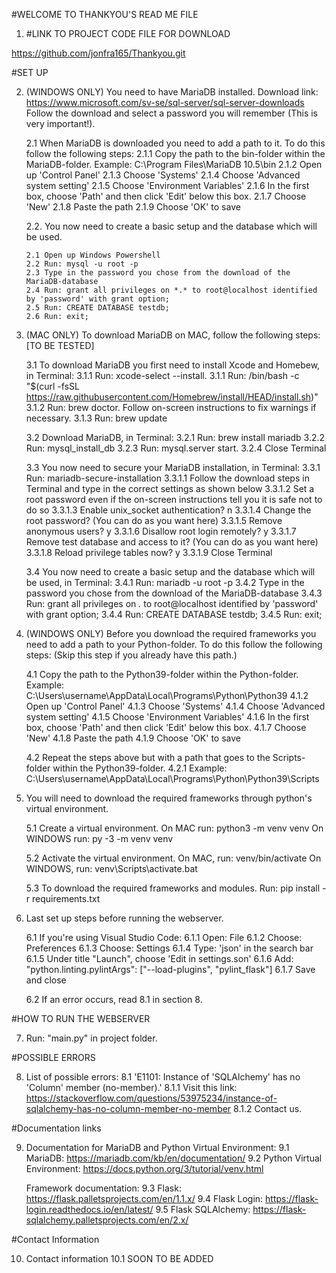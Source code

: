 #WELCOME TO THANKYOU'S READ ME FILE

1. #LINK TO PROJECT CODE FILE FOR DOWNLOAD

https://github.com/jonfra165/Thankyou.git

#SET UP

2.  (WINDOWS ONLY) You need to have MariaDB installed.
    Download link: https://www.microsoft.com/sv-se/sql-server/sql-server-downloads
    Follow the download and select a password you will remember (This is very important!).

    2.1 When MariaDB is downloaded you need to add a path to it. To do this follow the following steps:
        2.1.1 Copy the path to the bin-folder within the MariaDB-folder.
            Example: C:\Program Files\MariaDB 10.5\bin
        2.1.2 Open up 'Control Panel'
        2.1.3 Choose 'Systems'
        2.1.4 Choose 'Advanced system setting'
        2.1.5 Choose 'Environment Variables'
        2.1.6 In the first box, choose 'Path' and then click 'Edit' below this box.
        2.1.7 Choose 'New'
        2.1.8 Paste the path
        2.1.9 Choose 'OK' to save

    2.2. You now need to create a basic setup and the database which will be used.
        
        2.1 Open up Windows Powershell
        2.2 Run: mysql -u root -p
        2.3 Type in the password you chose from the download of the MariaDB-database
        2.4 Run: grant all privileges on *.* to root@localhost identified by 'password' with grant option;
        2.5 Run: CREATE DATABASE testdb;
        2.6 Run: exit;

3. (MAC ONLY) To download MariaDB on MAC, follow the following steps: [TO BE TESTED]

    3.1 To download MariaDB you first need to install Xcode and Homebew, in Terminal:
        3.1.1 Run: xcode-select --install.
        3.1.1 Run: /bin/bash -c "$(curl -fsSL https://raw.githubusercontent.com/Homebrew/install/HEAD/install.sh)"
        3.1.2 Run: brew doctor. Follow on-screen instructions to fix warnings if necessary.
        3.1.3 Run: brew update

    3.2 Download MariaDB, in Terminal:
        3.2.1 Run: brew install mariadb
        3.2.2 Run: mysql_install_db
        3.2.3 Run: mysql.server start.
        3.2.4 Close Terminal
    
    3.3 You now need to secure your MariaDB installation, in Terminal:
        3.3.1 Run: mariadb-secure-installation
            3.3.1.1 Follow the download steps in Terminal and type in the correct settings as shown below
                3.3.1.2 Set a root password even if the on-screen instructions tell you it is safe not to do so
                3.3.1.3 Enable unix_socket authentication? n
                3.3.1.4 Change the root password? (You can do as you want here)
                3.3.1.5 Remove anonymous users? y
                3.3.1.6 Disallow root login remotely? y
                3.3.1.7 Remove test database and access to it? (You can do as you want here)
                3.3.1.8 Reload privilege tables now? y
                3.3.1.9 Close Terminal

    3.4 You now need to create a basic setup and the database which will be used, in Terminal:
        3.4.1 Run: mariadb -u root -p 
        3.4.2 Type in the password you chose from the download of the MariaDB-database
        3.4.3 Run: grant all privileges on *.* to root@localhost identified by 'password' with grant option;
        3.4.4 Run: CREATE DATABASE testdb;
        3.4.5 Run: exit;
    
4. (WINDOWS ONLY) Before you download the required frameworks you need to add a path to your Python-folder. To do this follow the following steps: (Skip this step if you already have this path.)
    
    4.1 Copy the path to the Python39-folder within the Python-folder.
            Example: C:\Users\username\AppData\Local\Programs\Python\Python39
        4.1.2 Open up 'Control Panel'
        4.1.3 Choose 'Systems'
        4.1.4 Choose 'Advanced system setting'
        4.1.5 Choose 'Environment Variables'
        4.1.6 In the first box, choose 'Path' and then click 'Edit' below this box.
        4.1.7 Choose 'New'
        4.1.8 Paste the path
        4.1.9 Choose 'OK' to save
    
    4.2 Repeat the steps above but with a path that goes to the Scripts-folder within the Python39-folder.
        4.2.1 Example: C:\Users\username\AppData\Local\Programs\Python\Python39\Scripts

5. You will need to download the required frameworks through python's virtual environment.

    5.1 Create a virtual environment.
        On MAC run: python3 -m venv venv
        On WINDOWS run: py -3 -m venv venv
        
    5.2 Activate the virtual environment.
        On MAC, run: venv/bin/activate
        On WINDOWS, run: venv\Scripts\activate.bat

    5.3 To download the required frameworks and modules.
        Run: pip install -r requirements.txt

6. Last set up steps before running the webserver.

    6.1 If you're using Visual Studio Code:
        6.1.1 Open: File
        6.1.2 Choose: Preferences
        6.1.3 Choose: Settings
        6.1.4 Type: 'json' in the search bar
        6.1.5 Under title "Launch", choose 'Edit in settings.son'
        6.1.6 Add: "python.linting.pylintArgs": ["--load-plugins", "pylint_flask"]
        6.1.7 Save and close
    
    6.2 If an error occurs, read 8.1 in section 8. 

#HOW TO RUN THE WEBSERVER

7. Run: "main.py" in project folder.

#POSSIBLE ERRORS

8. List of possible errors:
    8.1 'E1101: Instance of 'SQLAlchemy' has no 'Column' member (no-member).' 
        8.1.1 Visit this link: https://stackoverflow.com/questions/53975234/instance-of-sqlalchemy-has-no-column-member-no-member
        8.1.2 Contact us.

#Documentation links

9. Documentation for MariaDB and Python Virtual Environment:
    9.1 MariaDB: https://mariadb.com/kb/en/documentation/
    9.2 Python Virtual Environment: https://docs.python.org/3/tutorial/venv.html

    Framework documentation:
    9.3 Flask: https://flask.palletsprojects.com/en/1.1.x/
    9.4 Flask Login: https://flask-login.readthedocs.io/en/latest/
    9.5 Flask SQLAlchemy: https://flask-sqlalchemy.palletsprojects.com/en/2.x/

#Contact Information

10. Contact information
    10.1 SOON TO BE ADDED